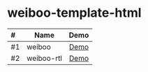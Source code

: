 # weiboo-template-html

| #    | Name              |                                            Demo                                            |
| :--- | ----------------- | :----------------------------------------------------------------------------------------: |
| #1   | weiboo            |                [Demo](https://trichoip.github.io/weiboo-template-html/weiboo/)             |
| #2   | weiboo-rtl        |                 [Demo](https://trichoip.github.io/weiboo-template-html/weiboo-rtl/)        |
